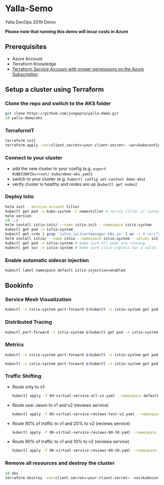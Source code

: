 # Yalla-Semo

Yalla DevOps 2019 Demo

**Please note that running this demo will incur costs in Azure**

## Prerequisites

- Azure Account
- Terraform Knowledge
- [Terraform Service Account with proper permissions on the Azure Subscription](https://www.terraform.io/docs/providers/azurerm/auth/service_principal_client_secret.html)

## Setup a cluster using Terraform

### Clone the repo and switch to the AKS folder

```bash
git clone https://github.com/jungopro/yalla-demo.git
cd yalla-demo/aks
```

### TerraformIT

```bash
terraform init
terraform apply -var=client_secret=<your-client-secret> -var=kubeconfig_path="/root/.kube/demo-aks.yaml"
```

### Connect to your cluster

- add the new cluster to your config (e.g. `export KUBECONFIG=/root/.kube/demo-aks.yaml`)
- switch to your cluster (e.g. `kubectl config set-context demo-aks`)
- verify cluster is healthy and nodes are up (`kubectl get nodes`)

### Deploy Istio

```bash
helm init --service-account tiller
kubectl get pod -n kube-system -l name=tiller # verify tiller is running
helm version
cd ../
helm install istio-init/ --name istio-init --namespace istio-system
kubectl get pod -n istio-system
kubectl get crds | grep 'istio.io\|certmanager.k8s.io' | wc -l # verify 53 CRDs created
helm install istio/ --name istio --namespace istio-system --values istio/values-istio-demo.yaml --set gateways.istio-ingressgateway.loadBalancerIP="<static-ip-in-aks-resource-group>" --debug
kubectl get pod -n istio-system # make sure all pods are running
kubectl get svc -n istio-system # make sure istio-ingress has a valid loadbalancer external IP
```

### Enable automatic sidecar injection

```bash
kubectl label namespace default istio-injection=enabled
```

## Bookinfo

### Service Mesh Visualization

```bash
kubectl -n istio-system port-forward $(kubectl -n istio-system get pod -l app=kiali -o jsonpath='{.items[0].metadata.name}') 20001:20001 # open http://localhost:20001/kiali/console/ with admin:admin
```

### Distributed Tracing

```bash
kubectl port-forward -n istio-system $(kubectl get pod -n istio-system -l app=jaeger -o jsonpath='{.items[0].metadata.name}') 16686:16686 # jaeger
```

### Metrics

```bash
kubectl -n istio-system port-forward $(kubectl -n istio-system get pod -l app=prometheus -o jsonpath='{.items[0].metadata.name}') 9090:9090 # prometheus

kubectl -n istio-system port-forward $(kubectl -n istio-system get pod -l app=grafana -o jsonpath='{.items[0].metadata.name}') 3000:3000 # grafana
```

### Traffic Shifting

- Route only to v1:
  ```bash
  kubectl apply -f 04-virtual-service-all-v1.yaml --namespace default
  ```

- Route user Jason to v1 and v2 (reviews service)
  ```bash
  kubectl apply -f 05-virtual-service-reviews-test-v2.yaml --namespace default
  ```

- Route 80% of traffic to v1 and 20% to v2 (reviews service)
  ```bash
  kubectl apply -f 06-virtual-service-reviews-80-20.yaml --namespace default
  ```

- Route 90% of traffic to v1 and 10% to v2 (reviews service)
  ```bash
  kubectl apply -f 06-virtual-service-reviews-80-20.yaml --namespace default
  ```

### Remove all resources and destroy the cluster

```bash
cd aks
terraform destroy -var=client_secret=<your-client-secret> -var=kubeconfig_path="/root/.kube/demo-aks.yaml"
```